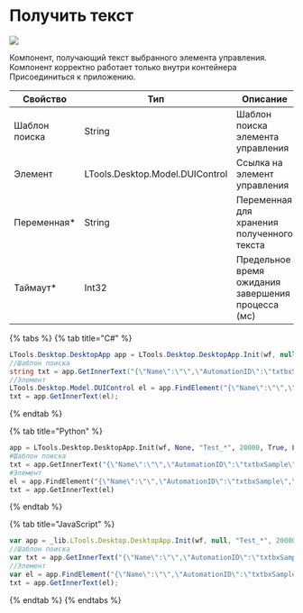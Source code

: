 # Получить текст

![](<../../../.gitbook/assets/image (143).png>)

Компонент, получающий текст выбранного элемента управления. Компонент корректно работает только внутри контейнера Присоединиться к приложению.

| Свойство      | Тип                             | Описание                                           |
| ------------- | ------------------------------- | -------------------------------------------------- |
| Шаблон поиска | String                          | Шаблон поиска элемента управления                  |
| Элемент       | LTools.Desktop.Model.DUIControl | Ссылка на элемент управления                       |
| Переменная\*  | String                          | Переменная для хранения полученного текста         |
| Таймаут\*     | Int32                           | Предельное время ожидания завершения процесса (мс) |

{% tabs %}
{% tab title="C#" %}
```csharp
LTools.Desktop.DesktopApp app = LTools.Desktop.DesktopApp.Init(wf, null, "Test_*", 20000, true, LTools.Desktop.Model.DesktopTypes.UIAUTOMATION);
//Шаблон поиска
string txt = app.GetInnerText("{\"Name\":\"\",\"AutomationID\":\"txtbxSample\",\"ClassName\":\"TextBox\",\"AUIProperties\":[],\"TextSearchMode\":0,\"IsRoot\":false,\"IsQuickSearch\":false}");
//Элемент
LTools.Desktop.Model.DUIControl el = app.FindElement("{\"Name\":\"\",\"AutomationID\":\"txtbxSample\",\"ClassName\":\"TextBox\",\"AUIProperties\":[],\"TextSearchMode\":0,\"IsRoot\":false,\"IsQuickSearch\":false}");
txt = app.GetInnerText(el);
```
{% endtab %}

{% tab title="Python" %}
```python
app = LTools.Desktop.DesktopApp.Init(wf, None, "Test_*", 20000, True, LTools.Desktop.Model.DesktopTypes.UIAUTOMATION)
#Шаблон поиска
txt = app.GetInnerText("{\"Name\":\"\",\"AutomationID\":\"txtbxSample\",\"ClassName\":\"TextBox\",\"AUIProperties\":[],\"TextSearchMode\":0,\"IsRoot\":false,\"IsQuickSearch\":false}")
#Элемент
el = app.FindElement("{\"Name\":\"\",\"AutomationID\":\"txtbxSample\",\"ClassName\":\"TextBox\",\"AUIProperties\":[],\"TextSearchMode\":0,\"IsRoot\":false,\"IsQuickSearch\":false}")
txt = app.GetInnerText(el)
```
{% endtab %}

{% tab title="JavaScript" %}
```javascript
var app = _lib.LTools.Desktop.DesktopApp.Init(wf, null, "Test_*", 20000, true, _lib.LTools.Desktop.Model.DesktopTypes.UIAUTOMATION);
//Шаблон поиска
var txt = app.GetInnerText("{\"Name\":\"\",\"AutomationID\":\"txtbxSample\",\"ClassName\":\"TextBox\",\"AUIProperties\":[],\"TextSearchMode\":0,\"IsRoot\":false,\"IsQuickSearch\":false}");
//Элемент
var el = app.FindElement("{\"Name\":\"\",\"AutomationID\":\"txtbxSample\",\"ClassName\":\"TextBox\",\"AUIProperties\":[],\"TextSearchMode\":0,\"IsRoot\":false,\"IsQuickSearch\":false}");
txt = app.GetInnerText(el);
```
{% endtab %}
{% endtabs %}
